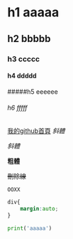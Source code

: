 # h1 aaaaa
## h2 bbbbb
### h3 ccccc
#### h4 ddddd
#####h5 eeeeee
###### h6 fffff
[我的github首頁](https://shaun881017.github.io)
*斜體*

_斜體_

**粗體**


~~刪除線~~

`OOXX`

```css
div{
    margin:auto;
}
```
```python
print('aaaaa')
```


